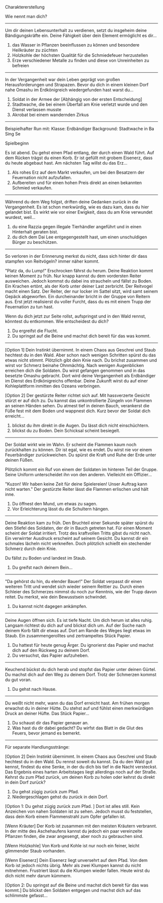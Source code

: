 Charaktererstellung

Wie nennt man dich?

---

Um dir deinen Lebensunterhalt zu verdienen, setzt du insgeheim deine Bändigungskräfte ein.
Deine Fähigkeit über dein Element ermöglicht es dir...

1. das Wasser in Pflanzen beeinflussen zu können und besondere Heilkräuter zu züchten
2. Holzkohle der höchsten Qualität für die Schmiedefeuer herzustellen
3. Erze verschiedener Metalle zu finden und diese von Unreinheiten zu befreien

---

In der Vergangenheit war dein Leben geprägt von großen Herausforderungen und Strapazen.
Bevor du dich in einem kleinen Dorf nahe Omashu im Erdkönigreich wiedergefunden hast
warst du...

1. Soldat in der Armee der [Abhängig von der ersten Entscheidung]
2. Stadtwache, die bei einem Überfall am Knie verletzt wurde und den Dienst verlassen musste
3. Akrobat bei einem wandernden Zirkus

---

Beispielhafter Run mit:
Klasse: Erdbändiger
Background: Stadtwache in Ba Sing Se

Spielbeginn

Es ist abend. Du gehst einen Pfad entlang, der durch einen Wald führt.
Auf dem Rücken trägst du einen Korb. Er ist gefüllt mit grobem Eisenerz, dass du heute abgebaut hast.
Am nächsten Tag willst du das Erz...

1. Als rohes Erz auf dem Markt verkaufen, um bei den Besatzern der Feuernation nicht aufzufallen.
2. Aufbereiten und für einen hohen Preis direkt an einen bekannten Schmied verkaufen.

---

Während du dem Weg folgst, driften deine Gedanken zurück in die Vergangenheit.
Es ist schon merkwürdig, wie es dazu kam, dass du hier gelandet bist.
Es wirkt wie vor einer Ewigkeit, dass du am Knie verwundet wurdest, weil...

1. du eine Razzia gegen illegale Tierhändler angeführt und in einen Hinterhalt geraten bist.
2. du dich dem Dai Lee entgegengestellt hast, um einen unschuldigen Bürger zu beschützen.


---

So verloren in der Erinnerung merkst du nicht, dass sich hinter dir dass stampfen von Reitvögeln?
immer näher kommt.

"Platz da, du Lump!"
Erschrocken fährst du herum. Deine Reaktion kommt keinen Moment zu früh. Nur knapp kannst du dem vordersten Reiter ausweichen.
Jedoch kommst du dabei ins straucheln und fällst zu Boden. Ein Krachen ertönt, als der Korb unter deiner Last zerbricht.
Der Reitvogel macht einen Satz. Der Reiter, der nur locker im Sattel sitzt, wird samt seinem Gepäck abgeworfen.
Ein durcheinander bricht in der Gruppe von Reitern aus.
Erst jetzt realisierst du voller Furcht, dass du es mit einem Trupp der Feuernation zu tun hast.

Wenn du dich jetzt zur Seite rollst, aufspringst und in den Wald rennst, könntest du entkommen.
Wie entscheidest du dich?

1. Du ergreifst die Flucht.
2. Du springst auf die Beine und machst dich bereit für das was kommt.

--- 

[Option 1]
Dein Instinkt übernimmt. In einem Chaos aus Geschrei und Staub hechtest du in den Wald.
Aber schon nach wenigen Schritten spürst du das etwas nicht stimmt.
Plötzlich gibt dein Knie nach. Du brichst zusammen und wirst vor Schmerz beinahe Ohnmächtig.
Nach wenigen Augenblicken erreichen dich die Soldaten. Du wirst gefangen genommen und in das besetzte Omashu gebracht.
Dort wird deine Vergangenheit als Erdbändiger im Dienst des Erdkönigreichs offenbar.
Deine Zukunft wirst du auf einer Kohleplattform inmitten des Ozeans verbringen.

[Option 2]
Der gestürzte Reiter richtet sich auf. Mit hassverzerte Gesicht stürzt er auf dich zu.
Du kannst das unkontrollierte Züngeln von Flammen an seinen Händen sehen.
Du atmest tief in deinen Bauch, verankerst die Füße fest mit dem Boden und wappnest dich.
Kurz bevor der Soldat dich erreicht...

1. blickst du ihm direkt in die Augen. Du lässt dich nicht einschüchtern.
2. blickst du zu Boden. Dein Schicksal scheint besiegelt.

---

Der Soldat wirkt wie im Wahn. Er scheint die Flammen kaum noch zurückhalten zu können.
Dir ist egal, wie es endet. Du wirst nie vor einem Feuerbändiger zurückweichen. 
Du spürst die Kraft und Ruhe der Erde unter deinen Füßen.

Plötzlich kommt ein Ruf von einem der Soldaten im hinteren Teil der Gruppe.
Seine Uniform unterscheidet ihn von den anderen. Vielleicht ein Offizier...

"Kuzon! Wir haben keine Zeit für deine Spielereien! Unser Auftrag kann nicht warten."
Der gestürzte Reiter lässt die Flammen erlischen und hält inne.

1. Du öffnest den Mund, um etwas zu sagen.
2. Vor Erleichterung lässt du die Schultern hängen.

---

Deine Reaktion kam zu früh. Den Bruchteil einer Sekunde später spürst du den Stiefel des Soldaten,
der dir in Bauch getreten hat.
Für einen Moment scheint der Soldat irritiert. Trotz des kraftvollen Tritts gibst du nicht nach.
Ein verwirrter Ausdruck erscheint auf seinem Gesicht. Du kannst dir ein schmales lächeln nicht verkneifen.
Doch plötzlich schießt ein stechender Schmerz durch dein Knie. 

Du fällst zu Boden und landest im Staub.

1. Du greifst nach deinem Bein...

---

"Da gehörst du hin, du elender Bauer!"
Der Soldat verpasst dir einen weiteren Tritt und wendet sich wieder seinem Reittier zu.
Durch einen Schleier des Schmerzes nimmst du noch zur Kenntnis, wie der Trupp davon reitet.
Du merkst, wie dein Bewusstsein schwindet.

1. Du kannst nicht dagegen ankämpfen.

---

Deine Augen öffnen sich.
Es ist tiefe Nacht. Um dich herum ist alles ruhig. Langsam richtest du dich auf und blickst dich um.
Auf der Suche nach deinem Korb fällt dir etwas auf. Dort am Rande des Weges liegt etwas im Staub.
Ein zusammengerolltes und zertrampeltes Stück Papier.

1. Du hattest für heute genug Ärger. Du ignorierst das Papier und machst dich auf den Rückweg zu deinem Dorf.
2. Du versuchst, das Papier aufzuheben.

---

Keuchend bückst du dich herab und stopfst das Papier unter deinen Gürtel. 
Du machst dich auf den Weg zu deinem Dorf. Trotz der Schmerzen kommst du gut voran.

1. Du gehst nach Hause.

---

Du weißt nicht mehr, wann du das Dorf erreicht hast. Am frühen morgen erwachst du in deiner Hütte.
Du stehst auf und fühlst einen merkwürdigen Druck an deiner Hüfte. Das Stück Papier...

1. Du schaust dir das Papier genauer an.
2. Was hast du dir dabei gedacht? Du wirfst das Blatt in die Glut des Feuers, bevor jemand es bemerkt.

---------------------------
Für separate Handlungsstränge:

[Option 2]
Dein Instinkt übernimmt. In einem Chaos aus Geschrei und Staub hechtest du in den Wald.
Du rennst soweit du kannst. Da du den Wald gut kennst, findest du eine Senke, in der du dich bis tief in die Nacht versteckst.
Das Ergebnis eines harten Arbeitstages liegt allerdings noch auf der Straße.
Kehrst du zum Pfad zurück, um deinen Korb zu holen oder kehrst du direkt in dein Dorf zurück?

1. Du gehst zügig zurück zum Pfad.
2. Niedergeschlagen gehst du zurück in dein Dorf.

[Option 1: Du gehst zügig zurück zum Pfad. ]
Dort ist alles still. Kein Anzeichen von nahen Soldaten ist zu sehen.
Jedoch musst du feststellen, dass dein Korb einem Flammenstrahl zum Opfer gefallen ist.

[Wenn Kräuter]
Der Korb ist zusammen mit den meisten Kräutern verbrannt.
In der mitte des Aschehaufens kannst du jedoch ein paar vereinzelte Pflanzen finden,
die zwar angesengt, aber noch zu gebrauchen sind.

[Wenn Holzkohle]
Von Korb und Kohle ist nur noch ein feiner, leicht glimmender Staub vorhanden.

[Wenn Eisenerz]
Dein Eisenerz liegt unversehrt auf dem Pfad. Von dem Korb ist jedoch nichts übrig.
Mehr als zwei Klumpen kannst du nicht mitnehmen. Frustriert lässt du die Klumpen  wieder fallen.
Heute wirst du dich nicht mehr darum kümmern.

[Option 2: Du springst auf die Beine und machst dich bereit für das was kommt.]
Du blickst den Soldaten entgegen und machst dich auf das schlimmste gefasst...

